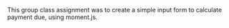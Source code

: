 This group class assignment was to create a simple input form to calculate payment due, using moment.js.
